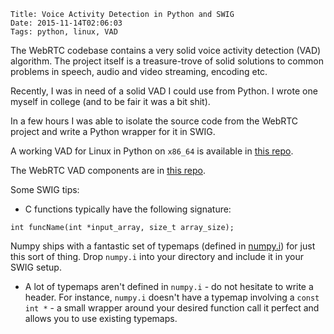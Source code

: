     Title: Voice Activity Detection in Python and SWIG
    Date: 2015-11-14T02:06:03
    Tags: python, linux, VAD

The WebRTC codebase contains a very solid voice activity detection (VAD)
algorithm. The project itself is a treasure-trove of solid solutions to
common problems in speech, audio and video streaming, encoding etc.

Recently, I was in need of a solid VAD I could use from Python. I wrote
one myself in college (and to be fair it was a bit shit).

In a few hours I was able to isolate the source code from the WebRTC project
and write a Python wrapper for it in SWIG.

A working VAD for Linux in Python on `x86_64` is available in [this repo](https://github.com/shriphani/vad_python).

The WebRTC VAD components are in [this repo](https://github.com/shriphani/VAD-py).

Some SWIG tips:

* C functions typically have the following signature:
```
int funcName(int *input_array, size_t array_size);
```
Numpy ships with a fantastic set of typemaps (defined in [numpy.i](http://docs.scipy.org/doc/numpy/reference/swig.interface-file.html)) for just this
sort of thing. Drop `numpy.i` into your directory and include it
in your SWIG setup.
* A lot of typemaps aren't defined in `numpy.i` - do not hesitate
to write a header. For instance, `numpy.i` doesn't have a typemap
involving a `const int *` - a small wrapper around your desired
function call it perfect and allows you to use existing typemaps.
